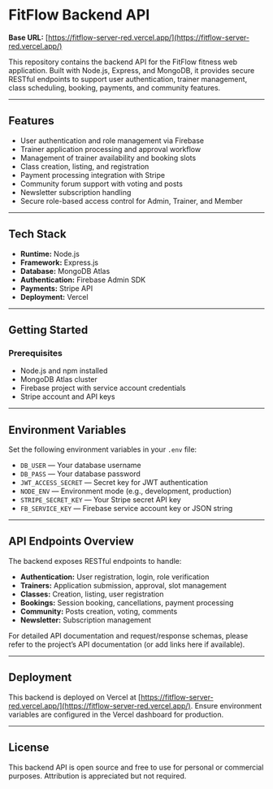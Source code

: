 # FitFlow Backend API

**Base URL:** [https://fitflow-server-red.vercel.app/](https://fitflow-server-red.vercel.app/)

This repository contains the backend API for the FitFlow fitness web application. Built with Node.js, Express, and MongoDB, it provides secure RESTful endpoints to support user authentication, trainer management, class scheduling, booking, payments, and community features.

---

## Features

- User authentication and role management via Firebase
- Trainer application processing and approval workflow
- Management of trainer availability and booking slots
- Class creation, listing, and registration
- Payment processing integration with Stripe
- Community forum support with voting and posts
- Newsletter subscription handling
- Secure role-based access control for Admin, Trainer, and Member

---

## Tech Stack

- **Runtime:** Node.js
- **Framework:** Express.js
- **Database:** MongoDB Atlas
- **Authentication:** Firebase Admin SDK
- **Payments:** Stripe API
- **Deployment:** Vercel

---

## Getting Started

### Prerequisites

- Node.js and npm installed
- MongoDB Atlas cluster
- Firebase project with service account credentials
- Stripe account and API keys

---

## Environment Variables

Set the following environment variables in your `.env` file:

- `DB_USER` — Your database username
- `DB_PASS` — Your database password
- `JWT_ACCESS_SECRET` — Secret key for JWT authentication
- `NODE_ENV` — Environment mode (e.g., development, production)
- `STRIPE_SECRET_KEY` — Your Stripe secret API key
- `FB_SERVICE_KEY` — Firebase service account key or JSON string

---

## API Endpoints Overview

The backend exposes RESTful endpoints to handle:

- **Authentication:** User registration, login, role verification
- **Trainers:** Application submission, approval, slot management
- **Classes:** Creation, listing, user registration
- **Bookings:** Session booking, cancellations, payment processing
- **Community:** Posts creation, voting, comments
- **Newsletter:** Subscription management

For detailed API documentation and request/response schemas, please refer to the project’s API documentation (or add links here if available).

---

## Deployment

This backend is deployed on Vercel at [https://fitflow-server-red.vercel.app/](https://fitflow-server-red.vercel.app/). Ensure environment variables are configured in the Vercel dashboard for production.

---

## License

This backend API is open source and free to use for personal or commercial purposes. Attribution is appreciated but not required.
